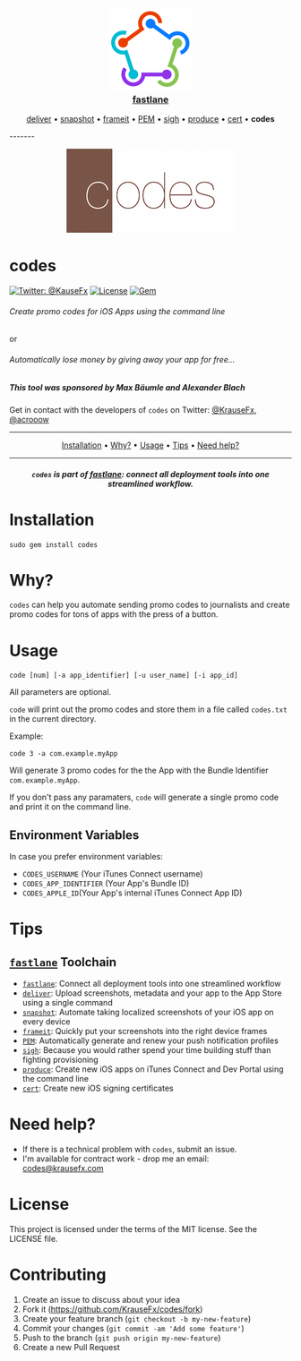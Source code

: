 <h3 align="center">
  <a href="https://github.com/KrauseFx/fastlane">
    <img src="assets/fastlane.png" width="150" />
    <br />
    fastlane
  </a>
</h3>
<p align="center">
  <a href="https://github.com/KrauseFx/deliver">deliver</a> &bull; 
  <a href="https://github.com/KrauseFx/snapshot">snapshot</a> &bull; 
  <a href="https://github.com/KrauseFx/frameit">frameit</a> &bull; 
  <a href="https://github.com/KrauseFx/pem">PEM</a> &bull; 
  <a href="https://github.com/KrauseFx/sigh">sigh</a> &bull; 
  <a href="https://github.com/KrauseFx/produce">produce</a> &bull;
  <a href="https://github.com/KrauseFx/cert">cert</a> &bull;
  <b>codes</b>
</p>
-------

<p align="center">
    <img src="assets/codes.png">
</p>

codes
============

[![Twitter: @KauseFx](https://img.shields.io/badge/contact-@KrauseFx-blue.svg?style=flat)](https://twitter.com/KrauseFx)
[![License](http://img.shields.io/badge/license-MIT-green.svg?style=flat)](https://github.com/KrauseFx/cert/blob/master/LICENSE)
[![Gem](https://img.shields.io/gem/v/codes.svg?style=flat)](http://rubygems.org/gems/codes)

###### Create promo codes for iOS Apps using the command line
or
###### Automatically lose money by giving away your app for free...


##### This tool was sponsored by Max Bäumle and Alexander Blach

Get in contact with the developers of `codes` on Twitter: [@KrauseFx](https://twitter.com/KrauseFx), [@acrooow](https://twitter.com/acrooow)

-------
<p align="center">
    <a href="#installation">Installation</a> &bull; 
    <a href="#why">Why?</a> &bull; 
    <a href="#usage">Usage</a> &bull; 
    <a href="#tips">Tips</a> &bull; 
    <a href="#need-help">Need help?</a>
</p>

-------

<h5 align="center"><code>codes</code> is part of <a href="http://fastlane.tools">fastlane</a>: connect all deployment tools into one streamlined workflow.</h5>



# Installation
    sudo gem install codes

# Why?

`codes` can help you automate sending promo codes to journalists and create promo codes for tons of apps with the press of a button.

# Usage

    code [num] [-a app_identifier] [-u user_name] [-i app_id]

All parameters are optional.

`code` will print out the promo codes and store them in a file called `codes.txt` in the current directory.

Example:

    code 3 -a com.example.myApp

Will generate 3 promo codes for the the App with the Bundle Identifier `com.example.myApp`. 

If you don't pass any paramaters, `code` will generate a single promo code and print it on the command line.

## Environment Variables
In case you prefer environment variables:

- ```CODES_USERNAME``` (Your iTunes Connect username)
- ```CODES_APP_IDENTIFIER``` (Your App's Bundle ID)
- ```CODES_APPLE_ID```(Your App's internal iTunes Connect App ID)

# Tips

## [`fastlane`](http://fastlane.tools) Toolchain

- [`fastlane`](http://fastlane.tools): Connect all deployment tools into one streamlined workflow
- [`deliver`](https://github.com/KrauseFx/deliver): Upload screenshots, metadata and your app to the App Store using a single command
- [`snapshot`](https://github.com/KrauseFx/snapshot): Automate taking localized screenshots of your iOS app on every device
- [`frameit`](https://github.com/KrauseFx/frameit): Quickly put your screenshots into the right device frames
- [`PEM`](https://github.com/KrauseFx/pem): Automatically generate and renew your push notification profiles
- [`sigh`](https://github.com/KrauseFx/sigh): Because you would rather spend your time building stuff than fighting provisioning
- [`produce`](https://github.com/KrauseFx/produce): Create new iOS apps on iTunes Connect and Dev Portal using the command line
- [`cert`](https://github.com/KrauseFx/cert): Create new iOS signing certificates

# Need help?
- If there is a technical problem with ```codes```, submit an issue.
- I'm available for contract work - drop me an email: codes@krausefx.com

# License
This project is licensed under the terms of the MIT license. See the LICENSE file.

# Contributing

1. Create an issue to discuss about your idea
2. Fork it (https://github.com/KrauseFx/codes/fork)
3. Create your feature branch (`git checkout -b my-new-feature`)
4. Commit your changes (`git commit -am 'Add some feature'`)
5. Push to the branch (`git push origin my-new-feature`)
6. Create a new Pull Request

